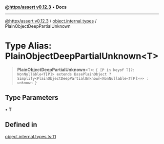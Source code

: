 [**@httpx/assert v0.12.3**](../../README.md) • **Docs**

***

[@httpx/assert v0.12.3](../../README.md) / [object.internal.types](../README.md) / PlainObjectDeepPartialUnknown

# Type Alias: PlainObjectDeepPartialUnknown\<T\>

> **PlainObjectDeepPartialUnknown**\<`T`\>: `{ [P in keyof T]?: NonNullable<T[P]> extends BasePlainObject ? Simplify<PlainObjectDeepPartialUnknown<NonNullable<T[P]>>> : unknown }`

## Type Parameters

• **T**

## Defined in

[object.internal.types.ts:11](https://github.com/belgattitude/httpx/blob/efdc4c7f5d90eb963a8ba204526e9494bbd080b8/packages/assert/src/object.internal.types.ts#L11)
